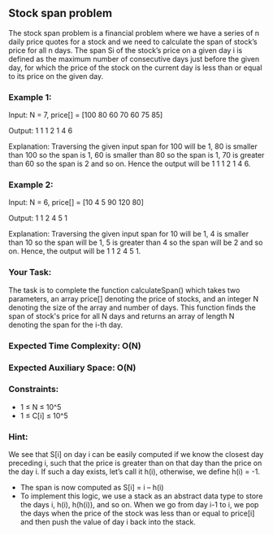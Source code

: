 ## Stock span problem

The stock span problem is a financial problem where we have a series of n daily price quotes for a stock and we need to calculate the span of stock’s price for all n days.
The span Si of the stock’s price on a given day i is defined as the maximum number of consecutive days just before the given day, for which the price of the stock on the current day is less than or equal to its price on the given day.

### Example 1:

Input:  N = 7, price[] = [100 80 60 70 60 75 85]

Output: 1 1 1 2 1 4 6

Explanation: Traversing the given input span for 100 will be 1, 80 is smaller than 100 so the span is 1, 60 is smaller than 80 so the span is 1, 70 is greater than 60 so the span is 2 and so on. Hence the output will be 1 1 1 2 1 4 6.

### Example 2:

Input:  N = 6, price[] = [10 4 5 90 120 80]

Output: 1 1 2 4 5 1

Explanation: Traversing the given input span for 10 will be 1, 4 is smaller than 10 so the span will be 1, 5 is greater than 4 so the span will be 2 and so on. Hence, the output will be 1 1 2 4 5 1.

### Your Task:  
The task is to complete the function calculateSpan() which takes two parameters, an array price[] denoting the price of stocks, and an integer N denoting the size of the array and number of days. This function finds the span of stock's price for all N days and returns an array of length N denoting the span for the i-th day.


### Expected Time Complexity: O(N)
### Expected Auxiliary Space: O(N)

### Constraints:
- 1 ≤ N ≤ 10^5
- 1 ≤ C[i] ≤ 10^5

### Hint:

We see that S[i] on day i can be easily computed if we know the closest day preceding i, such that the price is greater than on that day than the price on the day i. If such a day exists, let’s call it h(i), otherwise, we define h(i) = -1.
- The span is now computed as S[i] = i – h(i)
- To implement this logic, we use a stack as an abstract data type to store the days i, h(i), h(h(i)), and so on. When we go from day i-1 to i, we pop the days when the price of the stock was less than or equal to price[i] and then push the value of day i back into the stack.
